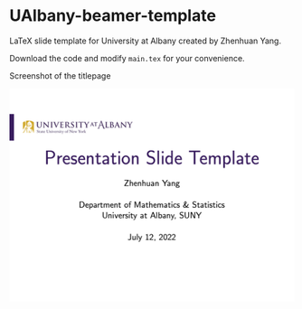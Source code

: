 # UAlbany-beamer-template

LaTeX slide template for University at Albany created by Zhenhuan Yang.

Download the code and modify `main.tex` for your convenience.

Screenshot of the titlepage

<img src="titlepage.png" width="600">
